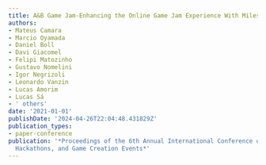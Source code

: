 ```yaml
---
title: A&B Game Jam-Enhancing the Online Game Jam Experience With Milestones
authors:
- Mateus Camara
- Marcio Oyamada
- Daniel Boll
- Davi Giacomel
- Felipi Matozinho
- Gustavo Nomelini
- Igor Negrizoli
- Leonardo Vanzin
- Lucas Amorim
- Lucas Sá
- ' others'
date: '2021-01-01'
publishDate: '2024-04-26T22:04:48.431829Z'
publication_types:
- paper-conference
publication: '*Proceedings of the 6th Annual International Conference on Game Jams,
  Hackathons, and Game Creation Events*'
---
```

